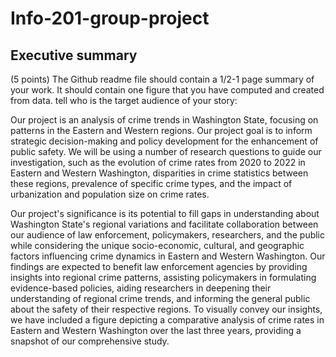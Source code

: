 # Info-201-group-project

## Executive summary

(5 points) The Github readme file should contain a 1/2-1 page summary of your work.
It should 
contain one figure that you have computed and created from data.
tell who is the target audience of your story:

Our project is an analysis of crime trends in Washington State, focusing on patterns in the Eastern and Western regions. Our project goal is to inform strategic decision-making and policy development for the enhancement of public safety. We will be using a number of research questions to guide our investigation, such as the evolution of crime rates from 2020 to 2022 in Eastern and Western Washington, disparities in crime statistics between these regions, prevalence of specific crime types, and the impact of urbanization and population size on crime rates. 

Our project's significance is its potential to fill gaps in understanding about Washington State's regional variations and facilitate collaboration between our audience of law enforcement, policymakers, researchers, and the public while considering the unique socio-economic, cultural, and geographic factors influencing crime dynamics in Eastern and Western Washington. Our findings are expected to benefit law enforcement agencies by providing insights into regional crime patterns, assisting policymakers in formulating evidence-based policies, aiding researchers in deepening their understanding of regional crime trends, and informing the general public about the safety of their respective regions. 
To visually convey our insights, we have included a figure depicting a comparative analysis of crime rates in Eastern and Western Washington over the last three years, providing a snapshot of our comprehensive study.
<INSERT FIGURE>
